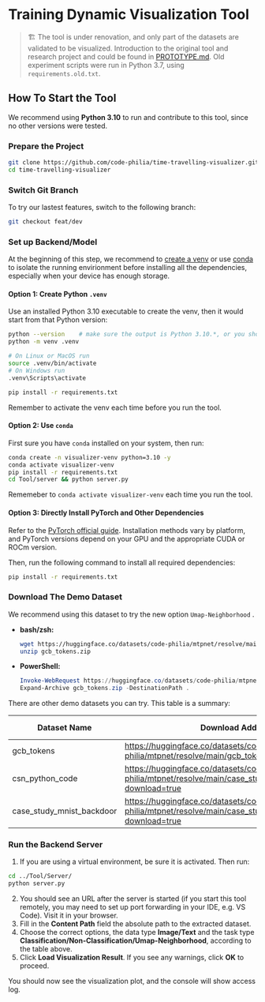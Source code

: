 # Training Dynamic Visualization Tool

> 🏗️ The tool is under renovation, and only part of the datasets are validated to be visualized. Introduction to the original tool and research project and could be found in [PROTOTYPE.md](PROTOTYPE.md). Old experiment scripts were run in Python 3.7, using `requirements.old.txt`.

## How To Start the Tool

We recommend using **Python 3.10** to run and contribute to this tool, since no other versions were tested. 

### Prepare the Project

```bash
git clone https://github.com/code-philia/time-travelling-visualizer.git
cd time-travelling-visualizer
```

### Switch Git Branch

To try our lastest features, switch to the following branch:

```bash
git checkout feat/dev
```

### Set up Backend/Model

At the beginning of this step, we recommend to [create a venv](https://docs.python.org/3/library/venv.html) or use [conda](https://docs.conda.io/projects/conda/en/24.9.x/user-guide/install/index.html) to isolate the running envirionment before installing all the dependencies, especially when your device has enough storage.

#### Option 1: Create Python `.venv`

Use an installed Python 3.10 executable to create the venv, then it would start from that Python version:

```bash
python --version    # make sure the output is Python 3.10.*, or you should install and use python3.10
python -m venv .venv

# On Linux or MacOS run
source .venv/bin/activate
# On Windows run
.venv\Scripts\activate

pip install -r requirements.txt
```

Remember to activate the venv each time before you run the tool.

#### Option 2: Use `conda`

First sure you have `conda` installed on your system, then run:

```bash
conda create -n visualizer-venv python=3.10 -y
conda activate visualizer-venv
pip install -r requirements.txt
cd Tool/server && python server.py
```

Rememeber to `conda activate visualizer-venv` each time you run the tool.

#### Option 3: Directly Install PyTorch and Other Dependencies

Refer to the [PyTorch official guide](https://pytorch.org/get-started/locally/). Installation methods vary by platform, and PyTorch versions depend on your GPU and the appropriate CUDA or ROCm version.

Then, run the following command to install all required dependencies:

```bash
pip install -r requirements.txt
```

### Download The Demo Dataset

We recommend using this dataset to try the new option `Umap-Neighborhood` .

- **bash/zsh:**

    ```bash
    wget https://huggingface.co/datasets/code-philia/mtpnet/resolve/main/gcb_tokens.zip?download=true -O gcb_tokens.zip
    unzip gcb_tokens.zip
    ```

- **PowerShell:**

    ```powershell
    Invoke-WebRequest https://huggingface.co/datasets/code-philia/mtpnet/resolve/main/gcb_tokens.zip?download=true -OutFile gcb_tokens.zip
    Expand-Archive gcb_tokens.zip -DestinationPath .
    ```

There are other demo datasets you can try. This table is a summary:

| Dataset Name | Download Address | Data Type | Task Type |
| --- | --- | --- | --- |
| gcb_tokens | https://huggingface.co/datasets/code-philia/mtpnet/resolve/main/gcb_tokens.zip?download=true | Text | Umap-Neighborhood |
| csn_python_code | https://huggingface.co/datasets/code-philia/mtpnet/resolve/main/case_study_mnist_backdoor.zip?download=true | Text | Non-Classification |
| case_study_mnist_backdoor | https://huggingface.co/datasets/code-philia/mtpnet/resolve/main/case_study_mnist_backdoor.zip?download=true | Image | Classification |

### Run the Backend Server

1. If you are using a virtual environment, be sure it is activated. Then run:

```bash
cd ../Tool/Server/
python server.py
```

2. You should see an URL after the server is started (if you start this tool remotely, you may need to set up port forwarding in your IDE, e.g. VS Code). Visit it in your browser.
3. Fill in the **Content Path** field the absolute path to the extracted dataset.
4. Choose the correct options, the data type **Image/Text** and the task type **Classification/Non-Classification/Umap-Neighborhood**, according to the table above.
5. Click **Load Visualization Result**. If you see any warnings, click **OK** to proceed.

You should now see the visualization plot, and the console will show access log.
